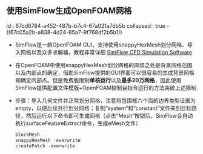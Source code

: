 ## 使用SimFlow生成OpenFOAM网格
id:: 67dd6784-a452-487b-b7c4-67a021a7db5b
collapsed:: true
	- ((67c05a2b-a838-4d24-85a7-9f768df2b5b1))
- SimFlow是一款OpenFOAM GUI，支持使用snappyHexMesh划分网格、导入网格以及众多求解器，教程非常详细 [SimFlow CFD Simulation Software](https://sim-flow.com/)
- 在OpenFOAM中使用snappyHexMesh划分网格的麻烦之处是背景网格范围以及内部点的确定，借助SimFlow提供的GUI界面可以很容易的生成背景网格和确定内部点。但是免费版限制**单核运行**以及**最多20万网格**，因此使用SimFlow提供配置文件模版+OpenFOAM控制台指令运行的方法突破上述限制
- 步骤：导入几何文件并正常划分网格，注意将包围框六个面的边界类型设置为empty，以便后续并行划分网格；复制“system”和“constant”文件夹到目标路径，然后运行以下命令即可生成网格（点击“Mesh”按钮后，SimFlow会自动执行surfaceFeatureExtract命令，生成eMesh文件）
  
  ``` c++
  blockMesh
  snappyHexMesh -overwrite
  createPatch -overwrite
  ```